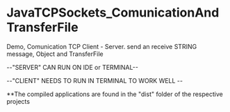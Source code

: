 # JavaTCPSockets_ComunicationAndTransferFile
Demo, Comunication TCP Client - Server. send an receive STRING message, Object and TransferFile


--"SERVER" CAN RUN ON IDE or TERMINAL--

--"CLIENT" NEEDS TO RUN IN TERMINAL TO WORK WELL --

**The compiled applications are found in the "dist" folder of the respective projects
